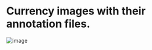 # Currency images with their annotation files.

![image](https://github.com/epicure24/ObjectDetection-ComputerVision/blob/main/Currency_Dataset/images/twenty/20_11.jpeg)
